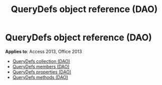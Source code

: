 ﻿---
title: QueryDefs object reference (DAO)
TOCTitle: QueryDefs Object
ms:assetid: 583a9a30-43c9-4a3d-8f5e-5103d5f65b98
ms:mtpsurl: https://msdn.microsoft.com/library/Dn124910(v=office.15)
ms:contentKeyID: 52072530
ms.date: 09/18/2015
mtps_version: v=office.15
---

# QueryDefs object reference (DAO)

**Applies to**: Access 2013, Office 2013

- [QueryDefs collection (DAO)](querydefs-collection-dao.md)
- [QueryDefs members (DAO)](querydefs-members-dao.md)
- [QueryDefs properties (DAO)](querydefs-properties-dao.md)
- [QueryDefs methods (DAO)](querydefs-methods-dao.md)


